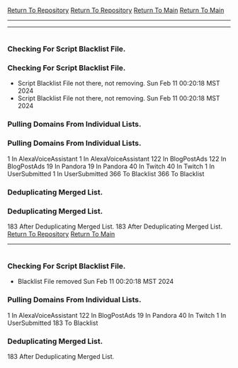 [Return To Repository](https://github.com/DigitalWarrior/piholeparser/)
[Return To Repository](https://github.com/DigitalWarrior/piholeparser/)
[Return To Main](https://github.com/DigitalWarrior/piholeparser/blob/master/RecentRunLogs/Mainlog.md)
[Return To Main](https://github.com/DigitalWarrior/piholeparser/blob/master/RecentRunLogs/Mainlog.md)
____________________________________
____________________________________
# 
# 
### Checking For Script Blacklist File.
### Checking For Script Blacklist File.
* Script Blacklist File not there, not removing. Sun Feb 11 00:20:18 MST 2024
* Script Blacklist File not there, not removing. Sun Feb 11 00:20:18 MST 2024
### Pulling Domains From Individual Lists.
### Pulling Domains From Individual Lists.
1 In AlexaVoiceAssistant
1 In AlexaVoiceAssistant
122 In BlogPostAds
122 In BlogPostAds
19 In Pandora
19 In Pandora
40 In Twitch
40 In Twitch
1 In UserSubmitted
1 In UserSubmitted
366 To Blacklist
366 To Blacklist
### Deduplicating Merged List.
### Deduplicating Merged List.
183 After Deduplicating Merged List.
183 After Deduplicating Merged List.
[Return To Repository](https://github.com/DigitalWarrior/piholeparser/)
[Return To Main](https://github.com/DigitalWarrior/piholeparser/blob/master/RecentRunLogs/Mainlog.md)
____________________________________
# 
### Checking For Script Blacklist File.
* Blacklist File removed Sun Feb 11 00:20:18 MST 2024
### Pulling Domains From Individual Lists.
1 In AlexaVoiceAssistant
122 In BlogPostAds
19 In Pandora
40 In Twitch
1 In UserSubmitted
183 To Blacklist
### Deduplicating Merged List.
183 After Deduplicating Merged List.
